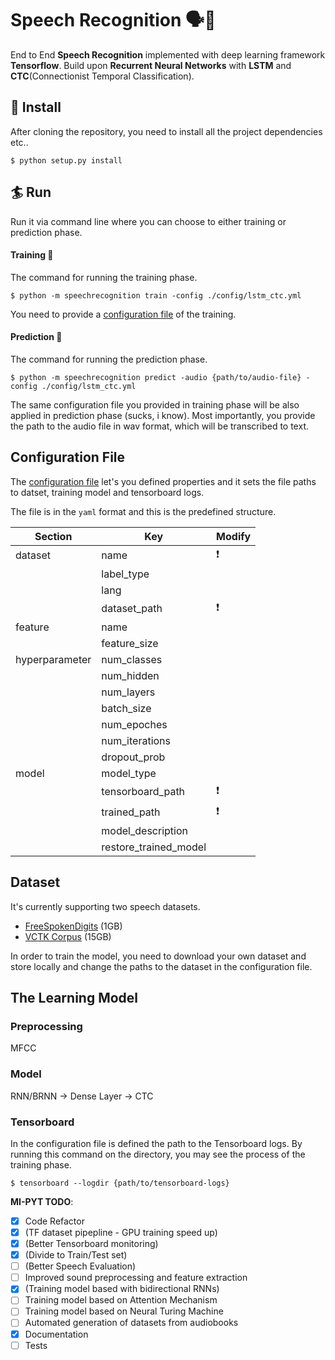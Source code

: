 # Speech Recognition 🗣📝

End to End __Speech Recognition__ implemented with deep learning framework __Tensorflow__.
Build upon __Recurrent Neural Networks__ with __LSTM__ and __CTC__(Connectionist Temporal Classification).

## 🔨 Install

After cloning the repository, you need to install all the project dependencies etc..

```
$ python setup.py install
```

## 🏄‍ Run

Run it via command line where you can choose to either training or prediction phase.

#### Training 💪

The command for running the training phase.
```
$ python -m speechrecognition train -config ./config/lstm_ctc.yml
```
You need to provide a [configuration file](https://github.com/zvadaadam/speech-recognition/blob/master/config/lstm_ctc.yml) of the training.

#### Prediction 🤔

The command for running the prediction phase.

```
$ python -m speechrecognition predict -audio {path/to/audio-file} -config ./config/lstm_ctc.yml
```
The same configuration file you provided in training phase will be also applied in prediction phase (sucks, i know).
Most importantly, you provide the path to the audio file in wav format, which will be transcribed to text.

## Configuration File

The [configuration file](https://github.com/zvadaadam/speech-recognition/blob/master/config/lstm_ctc.yml)
let's you defined properties and it sets the file paths to datset, training model and tensorboard logs.

The file is in the `yaml` format and this is the predefined structure.

| Section        | Key                   |  Modify |
|----------------|-----------------------|---|
| dataset        | name                  |❗️|
|                | label_type            |  |
|                | lang                  |  |
|                | dataset_path          |❗️|
| feature        | name                  |  |
|                | feature_size          | ️|
| hyperparameter | num_classes           |  |
|                | num_hidden            |  |
|                | num_layers            |  |
|                | batch_size            |  |
|                | num_epoches           |  |
|                | num_iterations        |  |
|                | dropout_prob          |  |
| model          | model_type            |  |
|                | tensorboard_path      |❗️|
|                | trained_path          |❗️|
|                | model_description     |  |
|                | restore_trained_model |  |

## Dataset

It's currently supporting two speech datasets.
* [FreeSpokenDigits](https://github.com/Jakobovski/free-spoken-digit-dataset) (1GB)
* [VCTK Corpus](https://homepages.inf.ed.ac.uk/jyamagis/page3/page58/page58.html) (15GB)

In order to train the model, you need to download your own dataset and store locally and
change the paths to the dataset in the configuration file.

## The Learning Model

### Preprocessing

MFCC

### Model

RNN/BRNN -> Dense Layer -> CTC


### Tensorboard

In the configuration file is defined the path to the Tensorboard logs.
By running this command on the directory, you may see the process of the training phase.
```
$ tensorboard --logdir {path/to/tensorboard-logs}
```

__MI-PYT TODO__:
- [x] Code Refactor
- [x] (TF dataset pipepline - GPU training speed up)
- [x] (Better Tensorboard monitoring)
- [x] (Divide to Train/Test set)
- [ ] (Better Speech Evaluation)
- [ ] Improved sound preprocessing and feature extraction
- [x] (Training model based with bidirectional RNNs)
- [ ] Training model based on Attention Mechanism
- [ ] Training model based on Neural Turing Machine
- [ ] Automated generation of datasets from audiobooks
- [x] Documentation
- [ ] Tests
